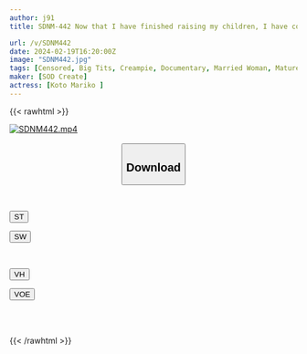 ```yaml
---
author: j91
title: SDNM-442 Now that I have finished raising my children, I have come to find my own happiness. Mariko Koto, 43 years old, final chapter, big dick immediate sex, continuous vaginal cum shot, raw sex, massive creampie circle, all day big orgy document

url: /v/SDNM442
date: 2024-02-19T16:20:00Z
image: "SDNM442.jpg"
tags: [Censored, Big Tits, Creampie, Documentary, Married Woman, Mature Woman, Solowork]
maker: [SOD Create]
actress: [Koto Mariko ]
---
```



{{< rawhtml >}}

<div class="video" data-videoid="kpRvdR810VtOLrw">
    <a href="javascript:;">
        <img src="/v/SDNM442/SDNM442.jpg" width="WIDTH" height="HEIGHT" alt="SDNM442.mp4" loading="lazy">
    </a>
</div>

<script type="text/javascript" src="https://j91.asia/asset/on-demand-st.js"></script>

<br>
  <link rel="stylesheet" href="https://j91.asia/asset/bs5.css">
  
  <center>
  <button class="btn btn-primary" type="button" data-bs-toggle="collapse" data-bs-target=".multi-collapse" aria-expanded="false" aria-controls="multiCollapseExample1 multiCollapseExample2"><h2>Download</h2></button></center>
</p>
<div class="row">
  <div class="col">
    <div class="collapse multi-collapse" id="multiCollapseExample1">
      <div class="card card-body">
	      	      <br>
<div class="buttons">  
<p><a href="https://streamtape.to/v/kpRvdR810VtOLrw" target="_blank"><button class="btn-hover color-3"><i class="fa fa-download"></i> ST</button></a></p>
<p><a href="https://cdnwish.com/gsd3tpjhdqyz" target="_blank"><button class="btn-hover color-2"><i class="fa fa-download"></i> SW</button></a></p></div>
    </div>
  </div>
</div>
  <div class="col">
    <div class="collapse multi-collapse" id="multiCollapseExample2">
      <div class="card card-body">
	      <br>
<div class="buttons">
<p><a href="https://vidhidepro.com/f/svi4ns8l1wzi"><button class="btn-hover color-9"><i class="fa fa-download"></i> VH</button></a></p>
<p><a href="https://voe.sx/euwjcpyve2m8"><button class="btn-hover color-8"><i class="fa fa-download"></i> VOE</button></a></p></div>
<br><br>
      </div>
    </div>
  </div>
</div>

{{< /rawhtml >}}